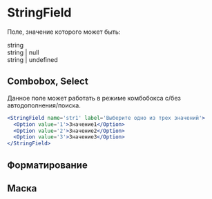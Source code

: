 StringField
===========

Поле, значение которого может быть:

string  
string | null  
string | undefined  

Combobox, Select
----------------

Данное поле может работать в режиме комбобокса с/без автодополнения/поиска.

```jsx
<StringField name='str1' label='Выберите одно из трех значений'>
  <Option value='1'>Значение1</Option>
  <Option value='2'>Значение2</Option>
  <Option value='3'>Значение3</Option>
</StringField>
```

Форматирование
--------------

Маска
-----

<MaskStringField/>

